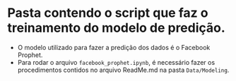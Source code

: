 # Pasta contendo o script que faz o treinamento do modelo de predição.
* O modelo utilizado para fazer a predição dos dados é o Facebook Prophet.
* Para rodar o arquivo `facebook_prophet.ipynb`, é necessário fazer os procedimentos contidos no arquivo ReadMe.md na pasta `Data/Modeling`.